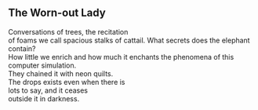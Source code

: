 The Worn-out Lady
-----------------
Conversations of trees, the recitation  
of foams we call spacious stalks of cattail. What secrets does the elephant contain?  
How little we enrich and how much it enchants the phenomena of this computer simulation.  
They chained it with neon quilts.  
The drops exists even when there is  
lots to say, and it ceases  
outside it in darkness.  
